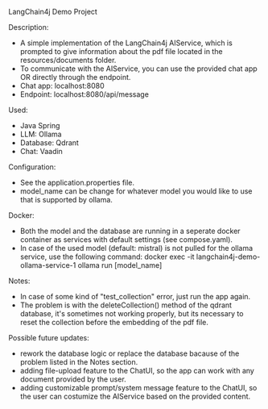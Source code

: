 LangChain4j Demo Project

Description:
- A simple implementation of the LangChain4j AIService, which is prompted to give information about the pdf file located in the resources/documents folder.
- To communicate with the AIService, you can use the provided chat app OR directly through the endpoint.
- Chat app: localhost:8080
- Endpoint: localhost:8080/api/message 

Used:
- Java Spring
- LLM: Ollama
- Database: Qdrant
- Chat: Vaadin

Configuration:
- See the application.properties file.
- model_name can be change for whatever model you would like to use that is supported by ollama.

Docker:
- Both the model and the database are running in a seperate docker container as services with default settings (see compose.yaml).
- In case of the used model (default: mistral) is not pulled for the ollama service, use the following command: docker exec -it langchain4j-demo-ollama-service-1 ollama run [model_name]

Notes:
- In case of some kind of "test_collection" error, just run the app again.
- The problem is with the deleteCollection() method of the qdrant database, it's sometimes not working properly, but its necessary to reset the collection before the embedding of the pdf file.

Possible future updates:
- rework the database logic or replace the database bacause of the problem listed in the Notes section.
- adding file-upload feature to the ChatUI, so the app can work with any document provided by the user.
- adding customizable prompt/system message feature to the ChatUI, so the user can costumize the AIService based on the provided content.

